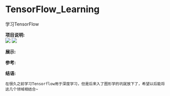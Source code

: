 # TensorFlow_Learning
学习TensorFlow

**项目说明:**  
![](https://img.shields.io/badge/language-python-green.svg) 
![](https://img.shields.io/badge/object-tensorflow-redgreen.svg) 

**展示:**  

**参考:**  

**结语:**  

    在很久之前学习Tensorflow用于深度学习，但是后来入了图形学的坑就放下了，希望以后能将这几个领域相结合~
